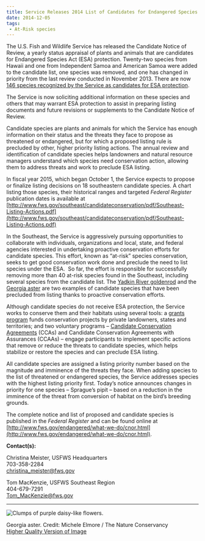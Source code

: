 ```yaml
---
title: Service Releases 2014 List of Candidates for Endangered Species Act Protection
date: 2014-12-05
tags:
 - At-Risk species
---
```


The U.S. Fish and Wildlife Service has released the Candidate Notice of Review, a yearly status appraisal of plants and animals that are candidates for Endangered Species Act (ESA) protection. Twenty-two species from Hawaii and one from Independent Samoa and American Samoa were added to the candidate list, one species was removed, and one has changed in priority from the last review conducted in November 2013\. There are now [146 species recognized by the Service as candidates for ESA protection](http://ecos.fws.gov/tess_public/pub/SpeciesReport.do?listingType=C&mapstatus=1).

The Service is now soliciting additional information on these species and others that may warrant ESA protection to assist in preparing listing documents and future revisions or supplements to the Candidate Notice of Review.

Candidate species are plants and animals for which the Service has enough information on their status and the threats they face to propose as threatened or endangered, but for which a proposed listing rule is precluded by other, higher priority listing actions. The annual review and identification of candidate species helps landowners and natural resource managers understand which species need conservation action, allowing them to address threats and work to preclude ESA listing.

In fiscal year 2015, which began October 1, the Service expects to propose or finalize listing decisions on 18 southeastern candidate species. A chart listing those species, their historical ranges and targeted _Federal Register_ publication dates is available at [http://www.fws.gov/southeast/candidateconservation/pdf/Southeast-Listing-Actions.pdf](http://www.fws.gov/southeast/candidateconservation/pdf/Southeast-Listing-Actions.pdf)

In the Southeast, the Service is aggressively pursuing opportunities to collaborate with individuals, organizations and local, state, and federal agencies interested in undertaking proactive conservation efforts for candidate species. This effort, known as “at-risk” species conservation, seeks to get good conservation work done and preclude the need to list species under the ESA.  So far, the effort is responsible for successfully removing more than 40 at-risk species found in the Southeast, including several species from the candidate list. The [Yadkin River goldenrod](http://www.fws.gov/asheville/htmls/conservation_issues/YadkinRiverGoldenrod.html) and the [Georgia aster](http://www.fws.gov/asheville/htmls/conservation_issues/GAAster.html) are two examples of candidate species that have been precluded from listing thanks to proactive conservation efforts.

Although candidate species do not receive ESA protection, the Service works to conserve them and their habitats using several tools: a [grants program](http://www.fws.gov/endangered/grants/index.html) funds conservation projects by private landowners, states and territories; and two voluntary programs ­– [Candidate Conservation Agreements](http://www.fws.gov/endangered/what-we-do/cca.html) (CCAs) and Candidate Conservation Agreements with Assurances (CCAAs) ­– engage participants to implement specific actions that remove or reduce the threats to candidate species, which helps stabilize or restore the species and can preclude ESA listing.

All candidate species are assigned a listing priority number based on the magnitude and imminence of the threats they face. When adding species to the list of threatened or endangered species, the Service addresses species with the highest listing priority first. Today’s notice announces changes in priority for one species – Sprague’s pipit – based on a reduction in the imminence of the threat from conversion of habitat on the bird’s breeding grounds.

The complete notice and list of proposed and candidate species is published in the _Federal Register_ and can be found online at [http://www.fws.gov/endangered/what-we-do/cnor.html](http://www.fws.gov/endangered/what-we-do/cnor.html).

**Contact(s):**  

Christina Meister, USFWS Headquarters  
703-358-2284  
[christina_meister@fws.gov](mailto:christina_meister@fws.gov)

Tom MacKenzie, USFWS Southeast Region  
404-679-7291  
[Tom_MacKenzie@fws.gov](mailto:Tom_MacKenzie@fws.gov)

* * *

![Clumps of purple daisy-like flowers.](images/newsUploads/newsThumbs/newsImageThumb1ADF85A3-D50B-BB75-48BE56D62F1C02CF.jpg)

Georgia aster. Credit: Michele Elmore / The Nature Conservancy  
[Higher Quality Version of Image](http://www.fws.gov/asheville/photos/Georgia%20aster%20flowers%20for%20distribution%20Credit%20Michele%20Elmore%20TNC-GA.jpg)
